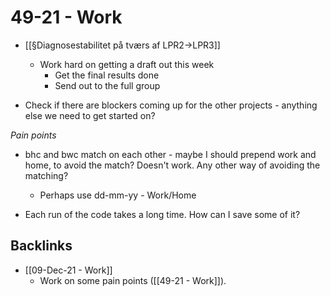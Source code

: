 # 49-21 - Work
* [[§Diagnosestabilitet på tværs af LPR2->LPR3]]
	* Work hard on getting a draft out this week
		* Get the final results done
		* Send out to the full group

* Check if there are blockers coming up for the other projects - anything else we need to get started on?





*Pain points*
* bhc and bwc match on each other - maybe I should prepend work and home, to avoid the match? Doesn't work. Any other way of avoiding the matching?
	* Perhaps use dd-mm-yy - Work/Home

* Each run of the code takes a long time. How can I save some of it?

## Backlinks
* [[09-Dec-21 - Work]]
	* Work on some pain points ([[49-21 - Work]]).

<!-- {BearID:00CBA827-3EC4-42D8-9947-528F6EE70922-98018-0000017D998ED474} -->
